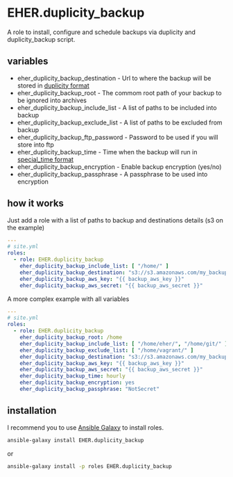 # EHER.duplicity_backup
A role to install, configure and schedule backups via duplicity and duplicity_backup script.

## variables

- eher_duplicity_backup_destination - Url to where the backup will be stored in [duplicity format](http://duplicity.nongnu.org/duplicity.1.html#sect8)
- eher_duplicity_backup_root - The commom root path of your backup to be ignored into archives
- eher_duplicity_backup_include_list - A list of paths to be included into backup
- eher_duplicity_backup_exclude_list - A list of paths to be excluded from backup
- eher_duplicity_backup_ftp_password - Password to be used if you will store into ftp
- eher_duplicity_backup_time - Time when the backup will run in [special_time format](http://docs.ansible.com/cron_module.html)
- eher_duplicity_backup_encryption - Enable backup encryption (yes/no)
- eher_duplicity_backup_passphrase - A passphrase to be used into encryption

## how it works

Just add a role with a list of paths to backup and destinations details (s3 on the example)
```yml
---
# site.yml
roles:
  - role: EHER.duplicity_backup
    eher_duplicity_backup_include_list: [ "/home/" ]
    eher_duplicity_backup_destination: "s3://s3.amazonaws.com/my_backup_bucket/"
    eher_duplicity_backup_aws_key: "{{ backup_aws_key }}"
    eher_duplicity_backup_aws_secret: "{{ backup_aws_secret }}"
```

A more complex example with all variables
```yml
---
# site.yml
roles:
  - role: EHER.duplicity_backup
    eher_duplicity_backup_root: /home
    eher_duplicity_backup_include_list: [ "/home/eher/", "/home/git/" ]
    eher_duplicity_backup_exclude_list: [ "/home/vagrant/" ]
    eher_duplicity_backup_destination: "s3://s3.amazonaws.com/my_backup_bucket/{{ ansible_hostname }}/"
    eher_duplicity_backup_aws_key: "{{ backup_aws_key }}"
    eher_duplicity_backup_aws_secret: "{{ backup_aws_secret }}"
    eher_duplicity_backup_time: hourly
    eher_duplicity_backup_encryption: yes
    eher_duplicity_backup_passphrase: "NotSecret"
```

## installation

I recommend you to use [Ansible Galaxy](https://galaxy.ansible.com/intro) to install roles.
```bash
ansible-galaxy install EHER.duplicity_backup
```
or 
```bash
ansible-galaxy install -p roles EHER.duplicity_backup
```
